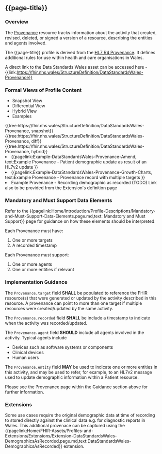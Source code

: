 <div class="warning"><span class="ExperiWarn"></span></div>

## {{page-title}}

### Overview
The [Provenance](https://www.hl7.org/fhir/r4/provenance.html) resource tracks information about the activity that created, revised, deleted, or signed a version of a resource, describing the entities and agents involved.

The {{page-title}} profile is derived from the [HL7 R4 Provenance](http://hl7.org/fhir/Provenance.html). It defines additional rules for use within health and care organisations in Wales.

A direct link to the Data Standards Wales asset can be accessed here - {{link:https://fhir.nhs.wales/StructureDefinition/DataStandardsWales-Provenance}}


### Formal Views of Profile Content
<div class="tab-wrap">
  <ul class="tab-head">
    <li class="tablink tab-active" onclick="openCity(this,'tabsnap')" data-target="tabsnap">
      Snapshot View
    </li>
    <li class="tablink" onclick="openCity(this,'tabdiff')" data-target="tabdiff">
      Differential View
    </li>
    <li class="tablink" onclick="openCity(this,'tabhybrid')" data-target="tabhybrid">
      Hybrid View
    </li>
    <li class="tablink" onclick="openCity(this,'tabeg')" data-target="tabeg">
      Examples
    </li>    
  </ul>
  <div class="tab-main">
    <div id="tabsnap" class="tabcontent active">      
      {{tree:https://fhir.nhs.wales/StructureDefinition/DataStandardsWales-Provenance, snapshot}}
    </div>
    <div id="tabdiff" class="tabcontent">
      {{tree:https://fhir.nhs.wales/StructureDefinition/DataStandardsWales-Provenance, diff}}
	</div>
    <div id="tabhybrid" class="tabcontent">
      {{tree:https://fhir.nhs.wales/StructureDefinition/DataStandardsWales-Provenance, hybrid}}
	</div>
  <div id="tabeg" class="tabcontent">
    <list>
        <li>{{pagelink:Example-DataStandardsWales-Provenance-Amend, text:Example Provenance - Patient demographic update as result of an HL7v2 update }}</li>
        <li>{{pagelink:Example-DataStandardsWales-Provenance-Growth-Charts, text:Example Provenance - Provenance record with multiple targets }}</li>
        <li>Example Provenance - Recording demographic as recorded (TODO) Link also to be provided from the Extension's definition page</li>
      </list>
  </div>
</div>

### Mandatory and Must Support Data Elements
Refer to the {{pagelink:Home/Introduction/Profile-Descriptions/Mandatory-and-Must-Support-Data-Elements.page.md,text: Mandatory and Must Support}} page for guidance on how these elements should be interpreted.
 
Each Provenance must have:
1. One or more targets
1. A recorded timestamp

Each Provenance must support:
1. One or more agents
1. One or more entities if relevant

### Implementation Guidance 
The `Provenance.target` field **SHALL** be populated to reference the FHIR resource(s) that were generated or updated by the activity described in this resource. A provenance can point to more than one target if multiple resources were created/updated by the same activity.

The `Provenance.recorded` field **SHALL** be include a timestamp to indicate when the activity was recorded/updated.

The `Provenance.agent` field **SHOULD** include all agents involved in the activity. Typical agents include
* Devices such as software systems or components
* Clinical devices 
* Human users

The `Provenance.entity` field **MAY** be used to indicate one or more entities in this activity, and may be used to refer, for example, to an HL7v2 message used to update demographic information within a Patient resource. 

Please see the Provenance page within the Guidance section above for further information. 

### Extensions 
Some use cases require the original demographic data at time of recording to stored directly against the clinical data e.g. for diagnostic reports in Wales. This additional provenace can be captured using the {{pagelink:Home/FHIR-Assets/Profiles-and-Extensions/Extensions/Extension-DataStandardsWales-DemographicsAsRecorded.page.md,text:DataStandardsWales-DemographicsAsRecorded}} extension.